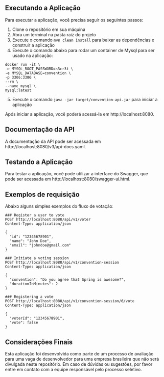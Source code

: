 ## Executando a Aplicação

Para executar a aplicação, você precisa seguir os seguintes passos:

1. Clone o repositório em sua máquina
2. Abra um terminal na pasta raiz do projeto
3. Execute o comando `mvn clean install` para baixar as dependências e construir a aplicação
4. Execute o comando abaixo para rodar um container de Mysql para ser usado na aplicação:

```shell
docker run -it \
-e MYSQL_ROOT_PASSWORD=s3cr3t \
-e MYSQL_DATABASE=convention \
-p 3306:3306 \
--rm \
--name mysql \
mysql:latest
```

5. Execute o comando `java -jar target/convention-api.jar` para iniciar a aplicação

Após iniciar a aplicação, você poderá acessá-la em http://localhost:8080.

## Documentação da API

A documentação da API pode ser acessada em http://localhost:8080/v3/api-docs.yaml.

## Testando a Aplicação

Para testar a aplicação, você pode utilizar a interface do Swagger, que pode ser acessada
em http://localhost:8080/swagger-ui.html.

## Exemplos de requisição

Abaixo alguns simples exemplos do fluxo de votação:

```http
### Register a user to vote
POST http://localhost:8080/api/v1/voter
Content-Type: application/json

{
  "id": "12345678901",
  "name": "John Doe",
  "email": "johndoe@gmail.com"
}

### Initiate a voting session
POST http://localhost:8080/api/v1/convention-session
Content-Type: application/json

{
  "convention": "Do you agree that Spring is awesome?",
  "durationInMinutes": 2
}

### Registering a vote
POST http://localhost:8080/api/v1/convention-session/6/vote
Content-Type: application/json

{
  "voterId": "12345678901",
  "vote": false
}

```

## Considerações Finais

Esta aplicação foi desenvolvida como parte de um processo de avaliação para uma vaga de desenvolvedor para uma empresa
brasileira que não será divulgada neste repositório. Em caso de dúvidas ou sugestões, por favor entre em contato com a
equipe responsável pelo processo seletivo.
